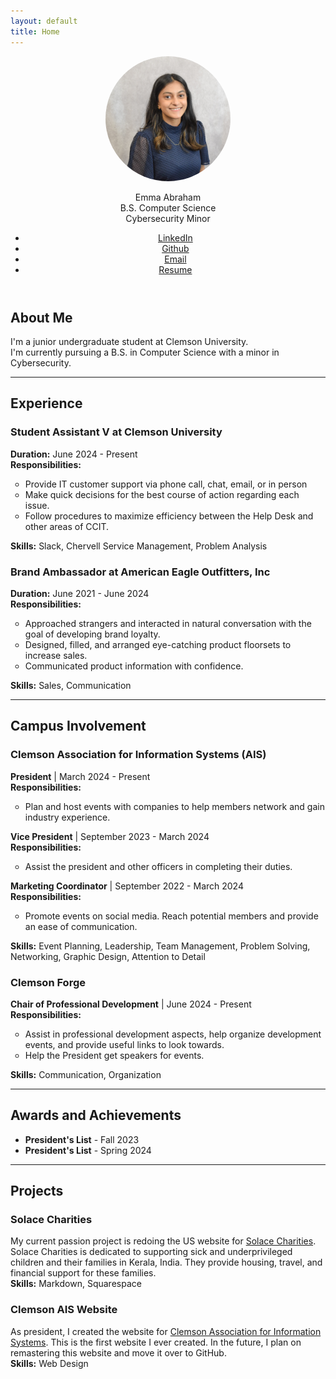 ```yaml
---
layout: default
title: Home
---
```

<header>
  <div style="text-align: center;">
    <img src="./Best.jpg" alt="Profile Picture" width="200" height="200" style="border-radius: 50%;">
  </div>

  <p>
    Emma Abraham<br>
    B.S. Computer Science<br>
    Cybersecurity Minor
  </p>

  <nav>
    <ul>
      <li><a href="www.linkedin.com/in/emma-a-abraham">LinkedIn</a></li>
      <li><a href="https://github.com/abraha9">Github</a></li>
      <li><a href="mailto:abraha9@clemson.edu">Email</a></li>
      <li><a href="EmmaAbrahamResume.pdf">Resume</a></li>
    </ul>
  </nav>

</header>

<section class="content">
  
  <h2>About Me</h2>
  <p>I'm a junior undergraduate student at Clemson University.<br> 
  I'm currently pursuing a B.S. in Computer Science with a minor in Cybersecurity.</p>

  <hr>

  <h2>Experience</h2>

  <h3>Student Assistant V at Clemson University</h3>
  <strong>Duration:</strong> June 2024 - Present<br>
  <strong>Responsibilities:</strong>
  <ul style="list-style-type:circle;">
      <li>Provide IT customer support via phone call, chat, email, or in person</li>
      <li>Make quick decisions for the best course of action regarding each issue.</li>
      <li>Follow procedures to maximize efficiency between the Help Desk and other areas of CCIT.</li>
  </ul>
  <p><strong>Skills:</strong> Slack, Chervell Service Management, Problem Analysis</p>

  <h3>Brand Ambassador at American Eagle Outfitters, Inc</h3>
  <strong>Duration:</strong> June 2021 - June 2024<br>
  <strong>Responsibilities:</strong>
   <ul style="list-style-type:circle;">
      <li>Approached strangers and interacted in natural conversation with the goal of developing brand loyalty.</li>
      <li>Designed, filled, and arranged eye-catching product floorsets to increase sales.</li>
      <li>Communicated product information with confidence.</li>
  </ul>
  <p><strong>Skills:</strong> Sales, Communication</p>

  <hr>

  <h2>Campus Involvement</h2>

  <h3>Clemson Association for Information Systems (AIS)</h3>
  <p></p><strong>President</strong> | March 2024 - Present<br>
  <strong>Responsibilities:</strong>
   <ul style="list-style-type:circle;">
      <li>Plan and host events with companies to help members network and gain industry experience.</li>
  </ul>
  <p></p><strong>Vice President</strong> | September 2023 - March 2024<br>
  <strong>Responsibilities:</strong>
   <ul style="list-style-type:circle;">
      <li>Assist the president and other officers in completing their duties.</li>
  </ul>
  <p></p><strong>Marketing Coordinator</strong> | September 2022 - March 2024<br>
  <strong>Responsibilities:</strong>
   <ul style="list-style-type:circle;">
      <li>Promote events on social media. Reach potential members and provide an ease of communication.</li>
  </ul>
  <p><strong>Skills:</strong> Event Planning, Leadership, Team Management, Problem Solving, Networking, Graphic Design, Attention to Detail</p>

  <h3>Clemson Forge</h3>
  <strong>Chair of Professional Development</strong> | June 2024 - Present<br>
  <strong>Responsibilities:</strong>
   <ul style="list-style-type:circle;">
      <li>Assist in professional development aspects, help organize development events, and provide useful links to look towards.</li>
      <li>Help the President get speakers for events.</li>
  </ul>
  <p><strong>Skills:</strong> Communication, Organization</p>

  <hr>

  <h2>Awards and Achievements</h2>
   <ul>
      <li><strong>President's List</strong> - Fall 2023</li>
      <li><strong>President's List</strong> - Spring 2024</li>
  </ul>

  <hr>

  <h2>Projects</h2>

  <h3>Solace Charities</h3>
  <p>My current passion project is redoing the US website for <a href="https://www.solacecharities.org/">Solace Charities</a>. Solace Charities is dedicated to supporting sick and underprivileged children and their families in Kerala, India. They provide housing, travel, and financial support for these families.<br>
  <strong>Skills:</strong> Markdown, Squarespace</p>

  <h3>Clemson AIS Website</h3>
  <p>As president, I created the website for <a href="https://cuais3.wixsite.com/clemsonais">Clemson Association for Information Systems</a>. This is the first website I ever created. In the future, I plan on remastering this website and move it over to GitHub.<br>
  <strong>Skills:</strong> Web Design</p>

